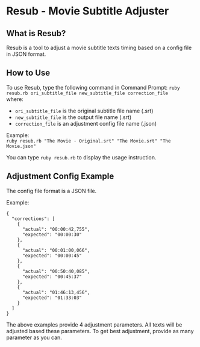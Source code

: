 # Resub - Movie Subtitle Adjuster

## What is Resub?
Resub is a tool to adjust a movie subtitle texts timing based on a config file in JSON format.

## How to Use
To use Resub, type the following command in Command Prompt:
`ruby resub.rb ori_subtitle_file new_subtitle_file correction_file`<br/>
where:
- `ori_subtitle_file` is the original subtitle file name (.srt)
- `new_subtitle_file` is the output file name (.srt)
- `correction_file` is an adjustment config file name (.json)

Example:<br/>
`ruby resub.rb "The Movie - Original.srt" "The Movie.srt" "The Movie.json"`

You can type `ruby resub.rb` to display the usage instruction.


## Adjustment Config Example
The config file format is a JSON file.

Example:
```
{
  "corrections": [
    {
      "actual": "00:00:42,755", 
      "expected": "00:00:30"
    }, 
    {
      "actual": "00:01:00,066", 
      "expected": "00:00:45"
    }, 
    {
      "actual": "00:50:40,085", 
      "expected": "00:45:37"
    }, 
    {
      "actual": "01:46:13,456", 
      "expected": "01:33:03"
    }
  ]
}
```

The above examples provide 4 adjustment parameters. All texts will be adjusted based these parameters. To get best adjustment, provide as many parameter as you can.
